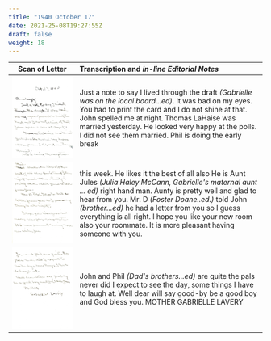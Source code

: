 ```yaml
---
title: "1940 October 17"
date: 2021-25-08T19:27:55Z
draft: false
weight: 18
---
```

| Scan of Letter | Transcription and *in-line Editorial Notes* |
| :---: | :--- |
| ![](img206.jpg?height=900px) | Just a note to say I lived through the draft *(Gabrielle was on the local board...ed)*.  It was bad on my eyes. You had to print the card and I do not shine at that.  John spelled me at night. Thomas LaHaise was married yesterday.  He looked very happy at the polls. I did not see them married. Phil is doing the early break |
| ![](img207.jpg?height=900px) | this week.  He likes it the best of all also He is Aunt Jules *(Julia Haley McCann, Gabrielle's maternal aunt ... ed)* right hand man.  Aunty is pretty well and glad to hear from you. Mr. D *(Foster Doane..ed.)* told John *(brother...ed)* he had a letter from you so I guess everything is all right. I hope you like your new room also your roommate.  It is more pleasant having someone with you. |
| ![](img208.jpg?height=900px) | John and Phil *(Dad's brothers...ed)*  are quite the pals never did I expect to see the day, some things I have to laugh at. Well dear will say good-by be a good boy and God bless you.  MOTHER  GABRIELLE LAVERY 

